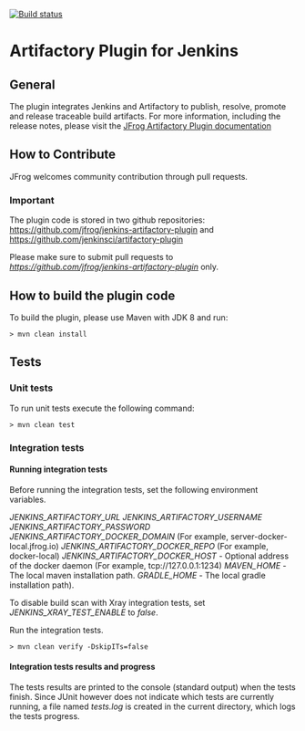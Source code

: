 [![Build status](https://ci.appveyor.com/api/projects/status/01cimn54er7nna82?svg=true)](https://ci.appveyor.com/project/jfrog-ecosystem/jenkins-artifactory-plugin)

# Artifactory Plugin for Jenkins

## General 
The plugin integrates Jenkins and Artifactory to publish, resolve, promote and release traceable build artifacts.
For more information, including the release notes, please visit the [JFrog Artifactory Plugin documentation](https://www.jfrog.com/confluence/display/RTF/Jenkins+Artifactory+Plug-in)

## How to Contribute
JFrog welcomes community contribution through pull requests.

### Important
The plugin code is stored in two github repositories:
https://github.com/jfrog/jenkins-artifactory-plugin and
https://github.com/jenkinsci/artifactory-plugin

Please make sure to submit pull requests to *https://github.com/jfrog/jenkins-artifactory-plugin* only.

## How to build the plugin code
To build the plugin, please use Maven with JDK 8 and run:
```console
> mvn clean install
```

## Tests
### Unit tests
To run unit tests execute the following command: 
```
> mvn clean test
```

### Integration tests
#### Running integration tests
Before running the integration tests, set the following environment variables.

*JENKINS_ARTIFACTORY_URL*
*JENKINS_ARTIFACTORY_USERNAME*
*JENKINS_ARTIFACTORY_PASSWORD*
*JENKINS_ARTIFACTORY_DOCKER_DOMAIN* (For example, server-docker-local.jfrog.io)
*JENKINS_ARTIFACTORY_DOCKER_REPO* (For example, docker-local)
*JENKINS_ARTIFACTORY_DOCKER_HOST* - Optional address of the docker daemon (For example, tcp://127.0.0.1:1234)
*MAVEN_HOME* - The local maven installation path.
*GRADLE_HOME* - The local gradle installation path).

To disable build scan with Xray integration tests, set *JENKINS_XRAY_TEST_ENABLE* to *false*.

Run the integration tests.
```
> mvn clean verify -DskipITs=false
```
#### Integration tests results and progress
The tests results are printed to the console (standard output) when the tests finish.
Since JUnit however does not indicate which tests are currently running, a file named *tests.log* is created in the current directory, which logs the tests progress. 
